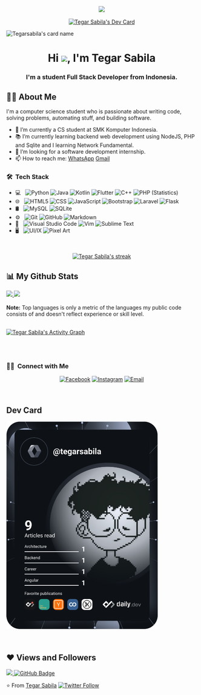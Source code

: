 <p align="center">
  <img src="https://readme-typing-svg.herokuapp.com?color=%2336BCF7&center=true&vCenter=true&lines=Selamat+datang+di+github+Tegar" />
</p>

<p align='center'><a href="https://api.daily.dev/get?r=tegarsabila"><img src="https://telegra.ph/file/6fa5de9dc23b1973d9d64.png?r=82s" width="150" alt="Tegar Sabila's Dev Card"/></a></p>

![Tegarsabila's card name](https://cardivo.vercel.app/api?name=Tegar%20Sabila&description=Hi,%20i%27m%20a%20Software%20developer%20and%20i%27m%20from%20Indonesian.%20Nice%20to%20meet%20you%20%F0%9F%91%8B&image=https://telegra.ph/file/6fa5de9dc23b1973d9d64.png?v=4&backgroundColor=%23ecf0f1&instagram=tegarsabila.id&linkedin=tegar-sabila-71740b218&github=tegarsabila&twitter=asahikimura24_&pattern=leaf&colorPattern=%23eaeaea)


<h1 align="center">Hi <img src="https://raw.githubusercontent.com/MartinHeinz/MartinHeinz/master/wave.gif" width="30px">, I'm Tegar Sabila</h1>
<h3 align="center">I'm a student Full Stack Developer from Indonesia.</h3>

## 🙋‍♂️ About Me
I'm a computer science student who is passionate about writing code, solving problems, automating stuff, and building software.

- 🔭 I’m currently a CS student at SMK Komputer Indonesia.
- 📚 I’m currently learning  backend web development using NodeJS, PHP and Sqlite and I learning Network Fundamental.
- 👯 I’m looking for a software development internship. 
- 📫 How to reach me: [WhatsApp](https://wa.me/6281313894097) [Gmail](mailto:tegarsabila11@gmail.com)

<h3> 🛠 &nbsp;Tech Stack</h3>

- 💻 &nbsp;
  ![Python](https://img.shields.io/badge/-Python-333333?style=flat&logo=python)
  ![Java](https://img.shields.io/badge/-Java-333333?style=flat&logo=Java&logoColor=007396)
  ![Kotlin](https://img.shields.io/badge/-Kotlin-333333?style=flat&logo=kotlin)
  ![Flutter](https://img.shields.io/badge/-Flutter-333333?style=flat&logo=flutter)
  ![C++](https://img.shields.io/badge/-C++-333333?style=flat&logo=C%2B%2B&logoColor=00599C)
  ![PHP (Statistics)](https://img.shields.io/badge/-PHP-333333?style=flat&logo=php&logoColor=276DC3)
- 🌐 &nbsp;
  ![HTML5](https://img.shields.io/badge/-HTML5-333333?style=flat&logo=HTML5)
  ![CSS](https://img.shields.io/badge/-CSS-333333?style=flat&logo=CSS3&logoColor=1572B6)
  ![JavaScript](https://img.shields.io/badge/-JavaScript-333333?style=flat&logo=javascript)
  ![Bootstrap](https://img.shields.io/badge/-Bootstrap-333333?style=flat&logo=bootstrap&logoColor=563D7C)
  ![Laravel](https://img.shields.io/badge/-Laravel-333333?style=flat&logo=laravel)
  ![Flask](https://img.shields.io/badge/-Flask-333333?style=flat&logo=flask)
- 🛢 &nbsp;
  ![MySQL](https://img.shields.io/badge/-MySQL-333333?style=flat&logo=mysql)
  ![SQLite](https://img.shields.io/badge/-SQLite-333333?style=flat&logo=sqlite)
- ⚙️ &nbsp;
  ![Git](https://img.shields.io/badge/-Git-333333?style=flat&logo=git)
  ![GitHub](https://img.shields.io/badge/-GitHub-333333?style=flat&logo=github)
  ![Markdown](https://img.shields.io/badge/-Markdown-333333?style=flat&logo=markdown)
- 🔧 &nbsp;
  ![Visual Studio Code](https://img.shields.io/badge/-Visual%20Studio%20Code-333333?style=flat&logo=visual-studio-code&logoColor=007ACC)
  ![Vim](https://img.shields.io/badge/-Vim-333333?style=flat&logo=vim)
  ![Sublime Text](https://img.shields.io/badge/-Sublime_Text-333333?style=flat&logo=sublime-text)
- 🖥 &nbsp;
  ![UI/IX](https://img.shields.io/badge/-UI&UX_Designer-333333?style=flat&logo=figma)
  ![Pixel Art](https://img.shields.io/badge/-Pixel_Art-333333?style=flat&logo=aseprite)
<br/>


<p align="center">
    <a href="https://github.com/tegarsabila/github-readme-streak-stats">
        <img title="🔥 Get streak stats for your profile at git.io/streak-stats" alt="Tegar Sabila's streak" src="https://github-readme-streak-stats.herokuapp.com/?user=tegarsabila&theme=black-ice&hide_border=true&stroke=0000&background=060A0CD0"/>
    </a>
</p>


## 📊 My Github Stats
<a href="https://github.com/tegarsabila">
  <img height="180em" src="https://github-readme-stats.vercel.app/api?username=tegarsabila&theme=buefy&show_icons=true" />
  <img height="180em" src="https://github-readme-stats.vercel.app/api/top-langs/?username=tegarsabila&theme=buefy&layout=compact" />
</a>

<br/>

  <br/>
  <b>Note:</b> Top languages is only a metric of the languages my public code consists of and doesn't reflect experience or skill level.


<br/>
<br/>

<a href="https://github.com/tegarsabila/github-readme-activity-graph"><img alt="Tegar Sabila's Activity Graph" src="https://activity-graph.herokuapp.com/graph?username=tegarsabila&bg_color=0D1117&color=5BCDEC&line=5BCDEC&point=FFFFFF&hide_border=true" /></a>

<br/>
<br/>


<h3> 🤝🏻 &nbsp;Connect with Me </h3>

<p align="center">
<a href="https://fb.me/tegar.coffeecode"><img alt="Facebook" src="https://img.shields.io/badge/Facebook-Tegar Sabila-blue?style=flat-square&logo=facebook"></a>
<a href="https://www.instagram.com/tegar.coffeecode/"><img alt="Instagram" src="https://img.shields.io/badge/Instagram-Tegar Project-blue?style=flat-square&logo=instagram"></a>
<a href="mailto: tegarsabila11@gmail.com"><img alt="Email" src="https://img.shields.io/badge/Email-tegarsabila11@gmail.com-blue?style=flat-square&logo=gmail"></a>
</p>
<br/>

## Dev Card
<a href="https://app.daily.dev/tegarsabila"><img src="https://github.com/tegarsabila/tegarsabila/blob/main/devcard.svg" width="400" alt="Tegar Sabila's Dev Card"/></a>

<br/>

## ❤ Views and Followers
<a href="https://github.com/Meghna-DAS/github-profile-views-counter">
    <img src="https://komarev.com/ghpvc/?username=tegarsabila">
</a>
<a href="https://github.com/tegarsabila?tab=followers"><img src="https://img.shields.io/github/followers/tegarsabila?label=Followers&style=social" alt="GitHub Badge" /></a>


⭐️ From [Tegar Sabila](https://github.com/tegarsabila)
[![Twitter Follow](https://img.shields.io/twitter/follow/tegarsabila_id.svg?style=social)](https://twitter.com/tegarsabila_id)
